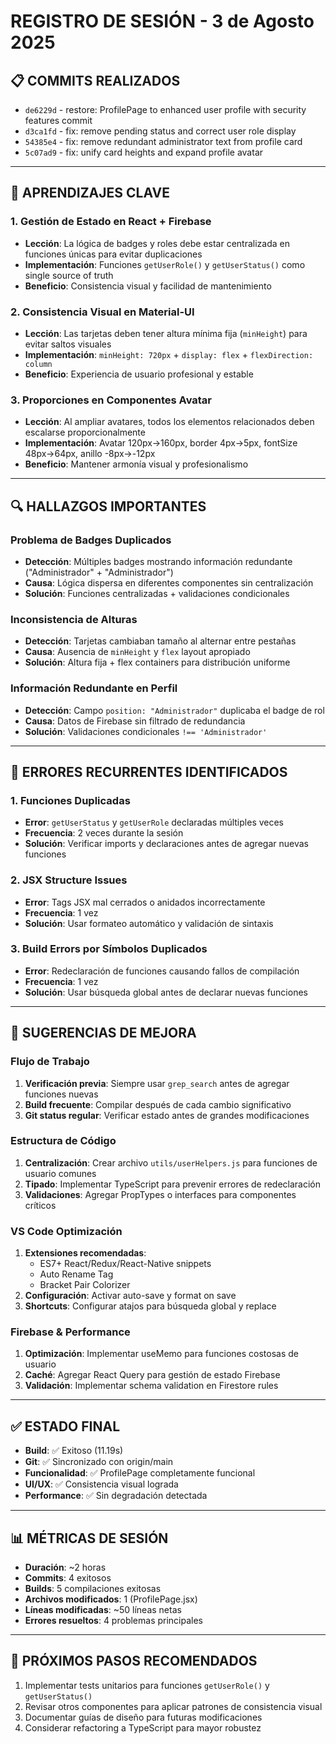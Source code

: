 # REGISTRO DE SESIÓN - 3 de Agosto 2025

## 📋 COMMITS REALIZADOS
- `de6229d` - restore: ProfilePage to enhanced user profile with security features commit
- `d3ca1fd` - fix: remove pending status and correct user role display  
- `54385e4` - fix: remove redundant administrator text from profile card
- `5c07ad9` - fix: unify card heights and expand profile avatar

---

## 🎯 APRENDIZAJES CLAVE

### **1. Gestión de Estado en React + Firebase**
- **Lección**: La lógica de badges y roles debe estar centralizada en funciones únicas para evitar duplicaciones
- **Implementación**: Funciones `getUserRole()` y `getUserStatus()` como single source of truth
- **Beneficio**: Consistencia visual y facilidad de mantenimiento

### **2. Consistencia Visual en Material-UI**
- **Lección**: Las tarjetas deben tener altura mínima fija (`minHeight`) para evitar saltos visuales
- **Implementación**: `minHeight: 720px` + `display: flex` + `flexDirection: column`
- **Beneficio**: Experiencia de usuario profesional y estable

### **3. Proporciones en Componentes Avatar**
- **Lección**: Al ampliar avatares, todos los elementos relacionados deben escalarse proporcionalmente
- **Implementación**: Avatar 120px→160px, border 4px→5px, fontSize 48px→64px, anillo -8px→-12px
- **Beneficio**: Mantener armonía visual y profesionalismo

---

## 🔍 HALLAZGOS IMPORTANTES

### **Problema de Badges Duplicados**
- **Detección**: Múltiples badges mostrando información redundante ("Administrador" + "Administrador")
- **Causa**: Lógica dispersa en diferentes componentes sin centralización
- **Solución**: Funciones centralizadas + validaciones condicionales

### **Inconsistencia de Alturas**
- **Detección**: Tarjetas cambiaban tamaño al alternar entre pestañas
- **Causa**: Ausencia de `minHeight` y `flex` layout apropiado
- **Solución**: Altura fija + flex containers para distribución uniforme

### **Información Redundante en Perfil**
- **Detección**: Campo `position: "Administrador"` duplicaba el badge de rol
- **Causa**: Datos de Firebase sin filtrado de redundancia
- **Solución**: Validaciones condicionales `!== 'Administrador'`

---

## 🐛 ERRORES RECURRENTES IDENTIFICADOS

### **1. Funciones Duplicadas**
- **Error**: `getUserStatus` y `getUserRole` declaradas múltiples veces
- **Frecuencia**: 2 veces durante la sesión
- **Solución**: Verificar imports y declaraciones antes de agregar nuevas funciones

### **2. JSX Structure Issues**
- **Error**: Tags JSX mal cerrados o anidados incorrectamente
- **Frecuencia**: 1 vez
- **Solución**: Usar formateo automático y validación de sintaxis

### **3. Build Errors por Símbolos Duplicados**
- **Error**: Redeclaración de funciones causando fallos de compilación
- **Frecuencia**: 1 vez
- **Solución**: Usar búsqueda global antes de declarar nuevas funciones

---

## 🚀 SUGERENCIAS DE MEJORA

### **Flujo de Trabajo**
1. **Verificación previa**: Siempre usar `grep_search` antes de agregar funciones nuevas
2. **Build frecuente**: Compilar después de cada cambio significativo
3. **Git status regular**: Verificar estado antes de grandes modificaciones

### **Estructura de Código**
1. **Centralización**: Crear archivo `utils/userHelpers.js` para funciones de usuario comunes
2. **Tipado**: Implementar TypeScript para prevenir errores de redeclaración
3. **Validaciones**: Agregar PropTypes o interfaces para componentes críticos

### **VS Code Optimización**
1. **Extensiones recomendadas**:
   - ES7+ React/Redux/React-Native snippets
   - Auto Rename Tag
   - Bracket Pair Colorizer
2. **Configuración**: Activar auto-save y format on save
3. **Shortcuts**: Configurar atajos para búsqueda global y replace

### **Firebase & Performance**
1. **Optimización**: Implementar useMemo para funciones costosas de usuario
2. **Caché**: Agregar React Query para gestión de estado Firebase
3. **Validación**: Implementar schema validation en Firestore rules

---

## ✅ ESTADO FINAL
- **Build**: ✅ Exitoso (11.19s)
- **Git**: ✅ Sincronizado con origin/main
- **Funcionalidad**: ✅ ProfilePage completamente funcional
- **UI/UX**: ✅ Consistencia visual lograda
- **Performance**: ✅ Sin degradación detectada

---

## 📊 MÉTRICAS DE SESIÓN
- **Duración**: ~2 horas
- **Commits**: 4 exitosos
- **Builds**: 5 compilaciones exitosas
- **Archivos modificados**: 1 (ProfilePage.jsx)
- **Líneas modificadas**: ~50 líneas netas
- **Errores resueltos**: 4 problemas principales

---

## 🎯 PRÓXIMOS PASOS RECOMENDADOS
1. Implementar tests unitarios para funciones `getUserRole()` y `getUserStatus()`
2. Revisar otros componentes para aplicar patrones de consistencia visual
3. Documentar guías de diseño para futuras modificaciones
4. Considerar refactoring a TypeScript para mayor robustez
